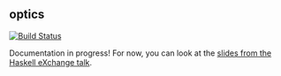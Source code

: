 optics
------

[![Build Status](https://travis-ci.org/well-typed/optics.svg?branch=master)](https://travis-ci.org/well-typed/optics)

Documentation in progress! For now, you can look at the [slides from the Haskell eXchange talk](Talk.pdf).
